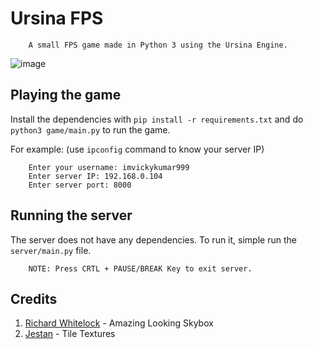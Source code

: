 # Ursina FPS

        A small FPS game made in Python 3 using the Ursina Engine.

![image](https://github.com/imvickykumar999/Multiplayer-Ursina-Game/assets/50515418/fa97c0d4-47b8-402a-abb9-daa494caa11a)

Playing the game
---

Install the dependencies with `pip install -r requirements.txt` and do `python3 game/main.py` to run the game.

For example: (use `ipconfig` command to know your server IP)

        Enter your username: imvickykumar999
        Enter server IP: 192.168.0.104
        Enter server port: 8000

## Running the server
The server does not have any dependencies. To run it, simple run the `server/main.py` file.

        NOTE: Press CRTL + PAUSE/BREAK Key to exit server.

## Credits
1. [Richard Whitelock](https://distantlantern.itch.io) - Amazing Looking Skybox
2. [Jestan](https://jestan.itch.io) - Tile Textures

